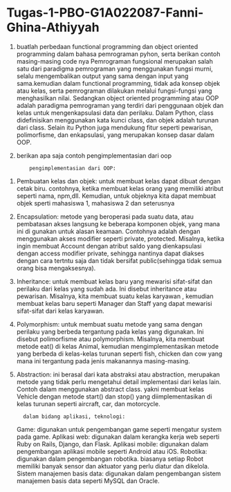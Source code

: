 # Tugas-1-PBO-G1A022087-Fanni-Ghina-Athiyyah
1. buatlah perbedaan functional programming dan object oriented programming dalam bahasa pemrograman pyhon, serta berikan contoh masing-masing code nya
Pemrograman fungsional merupakan salah satu dari paradigma pemrograman yang menggunakan fungsi murni, selalu mengembalikan output yang sama dengan input yang sama.kemudian dalam functional programming, tidak ada konsep objek atau kelas, serta pemrograman dilakukan melalui fungsi-fungsi yang menghasilkan nilai. Sedangkan  object oriented programming atau OOP adalah paradigma pemrograman yang terdiri dari  penggunaan objek dan kelas untuk mengenkapsulasi data dan perilaku. Dalam Python, class didefinisikan menggunakan kata kunci class, dan objek adalah turunan dari class. Selain itu Python juga mendukung fitur seperti pewarisan, polimorfisme, dan enkapsulasi, yang merupakan konsep dasar dalam OOP.

2. berikan apa saja contoh pengimplementasian dari oop
           
           pengimplementasian dari OOP:
 1)	Pembuatan kelas dan objek: untuk membuat kelas dapat dibuat dengan cetak biru. contohnya, ketika membuat kelas orang yang memiliki atribut seperti nama, npm,dll. Kemudian, untuk objeknya kita dapat membuat objek sperti mahasiswa 1, mahasiswa 2 dan seterusnya
 2)	Encapsulation: metode yang beroperasi pada suatu data, atau pembatasan akses langsung ke beberapa komponen objek, yang mana ini di gunakan untuk alasan keamaan. Contohnya adalah dengan menggunakan akses modifier seperti private, protected. Misalnya, ketika ingin membuat Account dengan atribut saldo yang dienkapsulasi dengan access modifier private, sehingga nantinya dapat diakses dengan cara tertntu saja dan tidak bersifat public(sehingga tidak semua orang bisa mengaksesnya).
 3)	Inheritance: untuk membuat kelas baru yang mewarisi sifat-sifat dan perilaku dari kelas yang sudah ada. Ini disebut inheritance atau pewarisan. Misalnya, kita membuat suatu kelas karyawan , kemudian membuat kelas baru seperti Manager dan Staff yang dapat mewarisi sifat-sifat dari kelas karyawan.
 4)	Polymorphism: untuk membuat suatu metode yang sama dengan perilaku yang berbeda tergantung pada kelas yang digunakan. Ini disebut polimorfisme atau polymorphism. Misalnya, kita membuat metode eat() di kelas Animal, kemudian mengimplementasikan metode yang berbeda di kelas-kelas turunan seperti fish, chicken dan cow yang mana ini tergantung pada jenis makanannya masing-masing. 
 5)	Abstraction: ini berasal dari kata abstraksi atau abstraction, merupakan metode yang tidak perlu mengetahui detail implementasi dari kelas lain. Contoh dalam menggunakan abstract class. yakni membuat kelas Vehicle dengan metode start() dan stop() yang diimplementasikan di kelas turunan seperti aircraft, car, dan motorcycle.
 
          dalam bidang aplikasi, teknologi:
 	Game: digunakan untuk pengembangan game seperti mengatur system pada game.
 	Aplikasi web: digunakan dalam kerangka kerja web seperti Ruby on Rails, Django, dan Flask. 
 	Aplikasi mobile: digunakan dalam pengembangan aplikasi mobile seperti Android atau iOS. 
	Robotika: digunakan dalam pengembangan robotika. biasanya setiap Robot memiliki banyak sensor dan aktuator yang perlu diatur dan dikelola. 
	Sistem manajemen basis data: digunakan dalam pengembangan sistem manajemen basis data seperti MySQL dan Oracle. 

